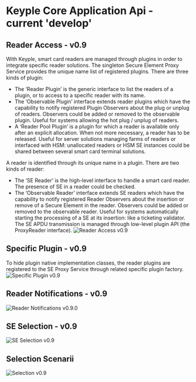 # Keyple Core Application Api - current 'develop'

## Reader Access - v0.9
With Keyple, smart card readers are managed through plugins in order to integrate specific reader solutions.
The singleton Secure Element Proxy Service provides the unique name list of registered plugins. There are three kinds of plugin:

 - The ‘Reader Plugin’ is the generic interface to list the readers of a plugin, or to access to a specific reader with its name.
 - The ‘Observable Plugin’ interface extends reader plugins which have the capability to notify registered Plugin Observers about the plug or unplug of readers. Observers could be added or removed to the observable plugin. Useful for systems allowing the hot plug / unplug of readers.
 - A ‘Reader Pool Plugin’ is a plugin for which a reader is available only after an explicit allocation. When not more necessary, a reader has to be released. Useful for server solutions managing farms of readers or interfaced with HSM: unallocated readers or HSM SE instances could be shared between several smart card terminal solutions.

A reader is identified through its unique name in a plugin. There are two kinds of reader:

 - The ‘SE Reader’ is the high-level interface to handle a smart card reader. The presence of SE in a reader could be checked.
 - The ‘Observable Reader’ interface extends SE readers which have the capability to notify registered Reader Observers about the insertion or remove of a Secure Element in the reader. Observers could be added or removed to the observable reader. Useful for systems automatically starting the processing of a SE at its insertion: like a ticketing validator.
The SE APDU transmission is managed through low-level plugin API (the ProxyReader interface).
![Reader Access v0.9](img/KeypleCore_ApplicationApi_ClassDiag_SE_Proxy_PluginSettingAndReaderAccess_0_9_0.svg)

## Specific Plugin - v0.9
To hide plugin native implementation classes, the reader plugins are registered to the SE Proxy Service through related specific plugin factory.
![Specific Plugin v0.9](img/KeypleCore_ApplicationApi_ClassDiag_SE_Proxy_SpecificPluginAndReader_0_9_0.svg)

## Reader Notifications - v0.9
![Reader Notifications v0.9.0](img/KeypleCore_ApplicationApi_ClassDiag_SE_Proxy_ObservablePluginAndReaderEvents_0_9_0.svg)

## SE Selection - v0.9
![SE Selection v0.9](img/KeypleCore_ApplicationApi_ClassDiag_Selection_SelectorAndSelection_0_9_0.svg)

## Selection Scenarii
![Selection v0.9](img/KeypleCore_ApplicationApi_ActivityDiag_Selection_Scenarii.svg)

